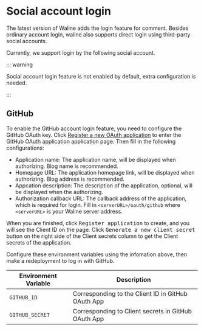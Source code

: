 # Social account login

The latest version of Waline adds the login feature for comment. Besides ordinary account login, waline also supports direct login using third-party social accounts.

Currently, we support login by the following social account.

::: warning

Social account login feature is not enabled by default, extra configuration is needed.

:::

<!-- more -->

## GitHub

To enable the GitHub account login feature, you need to configure the GitHub OAuth key. Click [Register a new OAuth application](https://github.com/settings/applications/new) to enter the GitHub OAuth application application page. Then fill in the following configurations:

- Application name: The application name, will be displayed when authorizing. Blog name is recommended.
- Homepage URL: The application homepage link, will be displayed when authorizing. Blog address is recommended.
- Appcation description: The description of the application, optional, will be displayed when the authorizing.
- Authorization callback URL: The callback address of the application, which is required for login. Fill in `<serverURL>/oauth/github` where `<serverURL>` is your Waline server address.

When you are finished, click <kbd>Register application</kbd> to create, and you will see the Client ID on the page. Click <kbd>Generate a new client secret</kbd> button on the right side of the Client secrets column to get the Client secrets of the application.

Configure these environment variables using the infomation above, then make a redeployment to log in with GitHub.

| Environment Variable | Description                                         |
| -------------------- | --------------------------------------------------- |
| `GITHUB_ID`          | Corresponding to the Client ID in GitHub OAuth App  |
| `GITHUB_SECRET`      | Corresponding to Client secrets in GitHub OAuth App |
